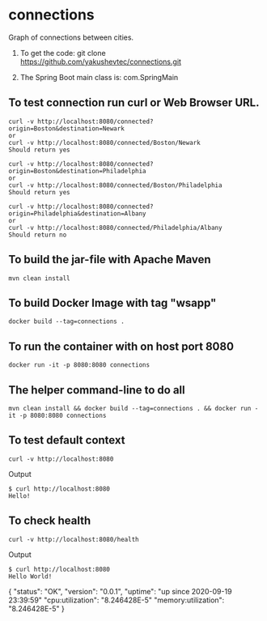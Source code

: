 # connections
Graph of connections between cities.

1. To get the code: git clone https://github.com/yakushevtec/connections.git

2. The Spring Boot main class is: com.SpringMain

To test connection run curl or Web Browser URL.
-------------------------------------
```
curl -v http://localhost:8080/connected?origin=Boston&destination=Newark
or
curl -v http://localhost:8080/connected/Boston/Newark
Should return yes

curl -v http://localhost:8080/connected?origin=Boston&destination=Philadelphia
or
curl -v http://localhost:8080/connected/Boston/Philadelphia
Should return yes

curl -v http://localhost:8080/connected?origin=Philadelphia&destination=Albany
or
curl -v http://localhost:8080/connected/Philadelphia/Albany
Should return no
```

To build the jar-file with Apache Maven
-------------------------------------
```
mvn clean install
```

To build Docker Image with tag "wsapp"
----------------------------------------
```
docker build --tag=connections .
```

To run the container with on host port 8080
---------------------------------------------
```
docker run -it -p 8080:8080 connections
```

The helper command-line to do all
-----------------------------------
```
mvn clean install && docker build --tag=connections . && docker run -it -p 8080:8080 connections
```

To test default context
-------------------------------------------------
```
curl -v http://localhost:8080
```
Output
```
$ curl http://localhost:8080
Hello!
```

To check health 
-------------------------------------------------
```
curl -v http://localhost:8080/health
```
Output
```
$ curl http://localhost:8080
Hello World!
```
{
  "status": "OK",
  "version": "0.0.1",
  "uptime": "up since 2020-09-19 23:39:59"
  "cpu:utilization": "8.246428E-5"
  "memory:utilization": "8.246428E-5"
}
